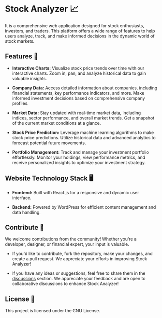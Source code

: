 # Stock Analyzer 📈

It is a comprehensive web application designed for stock enthusiasts, investors, and traders. This platform offers a wide range of features to help users analyze, track, and make informed decisions in the dynamic world of stock markets.

## Features 🚀

- **Interactive Charts:** Visualize stock price trends over time with our interactive charts. Zoom in, pan, and analyze historical data to gain valuable insights.

- **Company Data:** Access detailed information about companies, including financial statements, key performance indicators, and more. Make informed investment decisions based on comprehensive company profiles.

- **Market Data:** Stay updated with real-time market data, including indices, sector performance, and overall market trends. Get a snapshot of the current market conditions at a glance.

- **Stock Price Prediction:** Leverage machine learning algorithms to make stock price predictions. Utilize historical data and advanced analytics to forecast potential future movements.

- **Portfolio Management:** Track and manage your investment portfolio effortlessly. Monitor your holdings, view performance metrics, and receive personalized insights to optimize your investment strategy.

## Website Technology Stack 🖥️

- **Frontend:** Built with React.js for a responsive and dynamic user interface.

- **Backend:** Powered by WordPress for efficient content management and data handling.

## Contribute 🤝

We welcome contributions from the community! Whether you're a developer, designer, or financial expert, your input is valuable.

- If you'd like to contribute, fork the repository, make your changes, and create a pull request. We appreciate your efforts in improving Stock Analyzer!

- If you have any ideas or suggestions, feel free to share them in the [discussions](https://github.com/nirajgiriXD/stock-analyzer/discussions) section. We appreciate your feedback and are open to collaborative discussions to enhance Stock Analyzer!

## License 📜

This project is licensed under the GNU License.
